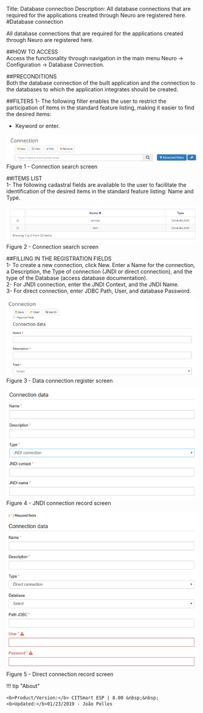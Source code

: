 Title: Database connection
Description: All database connections that are required for the applications created through Neuro are registered here.  
#Database connection  

All database connections that are required for the applications created through Neuro are registered here.  

##HOW TO ACCESS  
Access the functionality through navigation in the main menu Neuro → Configuration → Database Connection.  

##PRECONDITIONS  
Both the database connection of the built application and the connection to the databases to which the application integrates should be created.  

##FILTERS
1- The following filter enables the user to restrict the participation of items in the standard feature listing, making it easier to find the desired items:  
  - Keyword or enter.  

![Screenshot](images/DataConnection-Filters.png)    
Figure 1 - Connection search screen   

##ITEMS LIST  
1- The following cadastral fields are available to the user to facilitate the identification of the desired items in the standard feature listing: Name and Type.  

![Screenshot](images/DataConnection-ItemsList.png)   
Figure 2 - Connection search screen   

##FILLING IN THE REGISTRATION FIELDS  
1- To create a new connection, click New. Enter a Name for the connection, a Description, the Type of connection (JNDI or direct connection), and the type of the Database (access database documentation).  
2- For JNDI connection, enter the JNDI Context, and the JNDI Name.  
3- For direct connection, enter JDBC Path, User, and database Password.  

![Screenshot](images/DataConnection-register.png)   
Figure 3 - Data connection register screen  

![Screenshot](images/DataConnection-JNDI.png)     
Figure 4 - JNDI connection record screen  

![Screenshot](images/DataConnection-direct.png)   
Figure 5 - Direct connection record screen

!!! tip "About"

    <b>Product/Version:</b> CITSmart ESP | 8.00 &nbsp;&nbsp;
    <b>Updated:</b>01/23/2019 - João Pelles  






